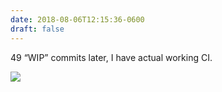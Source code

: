 ```yaml
---
date: 2018-08-06T12:15:36-0600
draft: false
---
```




49 “WIP” commits later, I have actual working CI.

![](/images/2018/92e102bf34.jpg)



